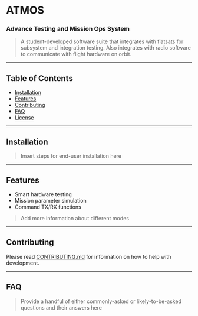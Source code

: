 # ATMOS
### Advance Testing and Mission Ops System

> A student-developed software suite that integrates with flatsats for subsystem and integration testing. Also integrates with radio software to communicate with flight hardware on orbit.

--------

## Table of Contents
- [Installation](#installation)
- [Features](#features)
- [Contributing](#contributing)
- [FAQ](#faq)
- [License](#license)

--------

## Installation
> Insert steps for end-user installation here

--------

## Features
- Smart hardware testing
- Mission parameter simulation
- Command TX/RX functions

> Add more information about different modes

--------

## Contributing
Please read [CONTRIBUTING.md](CONTRIBUTING.md) for information on how to help with development.

--------

## FAQ

> Provide a handful of either commonly-asked or likely-to-be-asked questions and their answers here